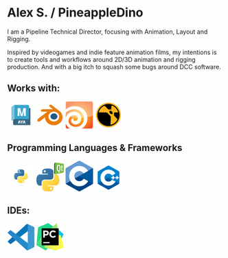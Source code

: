 # Alex S. / PineappleDino

I am a Pipeline Technical Director, focusing with Animation, Layout and Rigging.

Inspired by videogames and indie feature animation films, my intentions is to create tools and workflows around 2D/3D animation and rigging production.
And with a big itch to squash some bugs around DCC software.


## Works with:

![Autodesk Maya](.logos-pictures/maya.png "Maya")
![Blender](.logos-pictures/blender.png "Blender")
![Houdini](.logos-pictures/houdini.png "Houdini")
![Nuke](.logos-pictures/nuke.png "Nuke")

## Programming Languages & Frameworks

![Python3](.logos-pictures/python.png "Python3")
![PyQT5](.logos-pictures/pyqt5.png "PyQT5")
![C](.logos-pictures/c.png "C")
![Cpp](.logos-pictures/cpp.png "Cpp")

## IDEs:
![Visual Studio Code](.logos-pictures/vscode.png "Visual Studio Code")
![PyCharm](.logos-pictures/pycharm.png "PyCharm")
